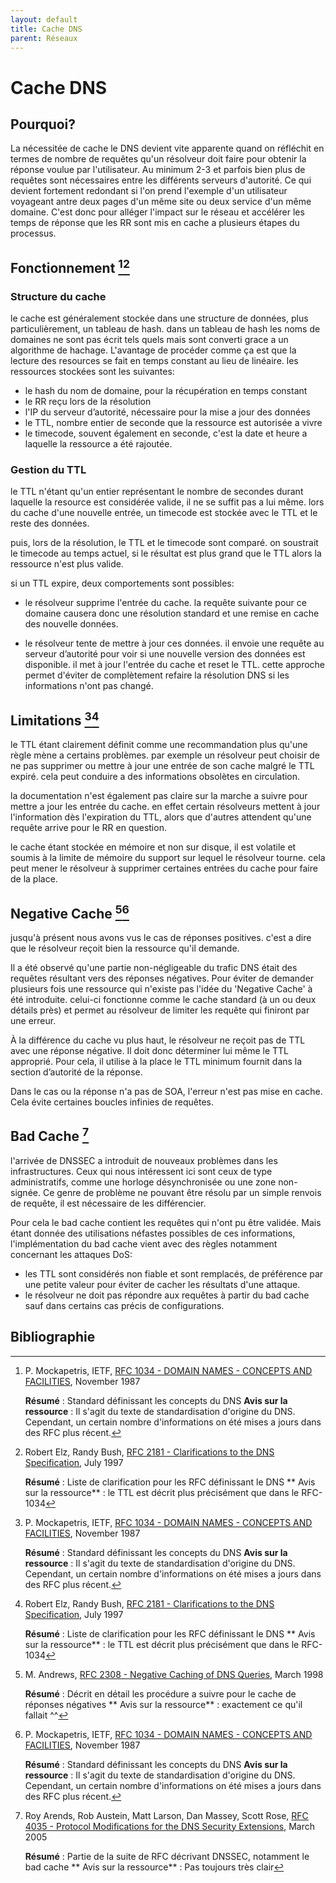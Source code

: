 ```yaml
---
layout: default
title: Cache DNS
parent: Réseaux
---
```

# Cache DNS

## Pourquoi?

La nécessitée de cache le DNS devient vite apparente quand on réfléchit en termes de nombre de requêtes qu'un résolveur doit faire pour obtenir la réponse voulue par l'utilisateur. Au minimum 2-3 et parfois bien plus de requêtes sont nécessaires entre les différents serveurs d'autorité. Ce qui devient fortement redondant si l'on prend l'exemple d'un utilisateur voyageant antre deux pages d'un même site ou deux service d'un même domaine. C'est donc pour alléger l'impact sur le réseau et accélérer les temps de réponse que les RR sont mis en cache a plusieurs étapes du processus.

## Fonctionnement [^1][^2]

### Structure du cache

le cache est généralement stockée dans une structure de données, plus particulièrement, un tableau de hash.
dans un tableau de hash les noms de domaines ne sont pas écrit tels quels mais sont converti grace a un algorithme de hachage. L'avantage de procéder comme ça est que la lecture des resources se fait en temps constant au lieu de linéaire.
les ressources stockées sont les suivantes:
- le hash du nom de domaine, pour la récupération en temps constant
- le RR reçu lors de la résolution
- l'IP du serveur d’autorité, nécessaire pour la mise a jour des données
- le TTL, nombre entier de seconde que la ressource est autorisée a vivre
- le timecode, souvent également en seconde, c'est la date et heure a laquelle la ressource a été rajoutée.

### Gestion du TTL

le TTL n'étant qu'un entier représentant le nombre de secondes durant laquelle la resource est considérée valide, il ne se suffit pas a lui même. lors du cache d'une nouvelle entrée, un timecode est stockée avec le TTL et le reste des données.

puis, lors de la résolution, le TTL et le timecode sont comparé. on soustrait le timecode au temps actuel, si le résultat est plus grand que le TTL alors la ressource n'est plus valide.

si un TTL expire, deux comportements sont possibles:
- le résolveur supprime l'entrée du cache. la requête suivante pour ce domaine causera donc une résolution standard et une remise en cache des nouvelle données.

- le résolveur tente de mettre à jour ces données. il envoie une requête au serveur d’autorité pour voir si une nouvelle version des données est disponible. il met à jour l'entrée du cache et reset le TTL.
cette approche permet d'éviter de complètement refaire la résolution DNS si les informations n'ont pas changé.

## Limitations [^1][^2]

le TTL étant clairement définit comme une recommandation plus qu'une règle mène a certains problèmes. par exemple un résolveur peut choisir de ne pas supprimer ou mettre à jour une entrée de son cache malgré le TTL expiré. cela peut conduire a des informations obsolètes en circulation. 

la documentation n'est également pas claire sur la marche a suivre pour mettre a jour les entrée du cache. en effet certain résolveurs mettent à jour l'information dès l'expiration du TTL, alors que d'autres attendent qu'une requête arrive pour le RR en question.

le cache étant stockée en mémoire et non sur disque, il est volatile et soumis à la limite de mémoire du support sur lequel le résolveur tourne. cela peut mener le résolveur à supprimer certaines entrées du cache pour faire de la place.

## Negative Cache [^3][^1]

jusqu'à présent nous avons vus le cas de réponses positives. c'est a dire que le résolveur reçoit bien la ressource qu'il demande.

Il a été observé qu'une partie non-négligeable du trafic DNS était des requêtes résultant vers des réponses négatives. Pour éviter de demander plusieurs fois une ressource qui n'existe pas l'idée du 'Negative Cache' à été introduite. celui-ci fonctionne comme le cache standard (à un ou deux détails près) et permet au résolveur de limiter les requête qui finiront par une erreur.

À la différence du cache vu plus haut, le résolveur ne reçoit pas de TTL avec une réponse négative. Il doit donc déterminer lui même le TTL approprié. Pour cela, il utilise à la place le TTL minimum fournit dans la section d’autorité de la réponse.

Dans le cas ou la réponse n'a pas de SOA, l'erreur n'est pas mise en cache. Cela évite certaines boucles infinies de requêtes.

## Bad Cache [^4]

l'arrivée de DNSSEC a introduit de nouveaux problèmes dans les infrastructures. Ceux qui nous intéressent ici sont ceux de type administratifs, comme une horloge désynchronisée ou une zone non-signée. Ce genre de problème ne pouvant être résolu par un simple renvois de requête, il est nécessaire de les différencier.

Pour cela le bad cache contient les requêtes qui n'ont pu être validée. Mais étant donnée des utilisations néfastes possibles de ces informations, l'implémentation du bad cache vient avec des règles notamment concernant les attaques DoS:
- les TTL sont considérés non fiable et sont remplacés, de préférence par une petite valeur pour éviter de cacher les résultats d'une attaque.
- le résolveur ne doit pas répondre aux requêtes à partir du bad cache sauf dans certains cas précis de configurations.


## Bibliographie

[^1]: P. Mockapetris, IETF, [RFC 1034 - DOMAIN NAMES - CONCEPTS AND FACILITIES](https://www.rfc-editor.org/rfc/rfc1034), November 1987
    
       **Résumé** : Standard définissant les concepts du DNS
       **Avis sur la ressource** : Il s'agit du texte de standardisation d'origine du DNS. Cependant, un certain nombre d'informations on été mises a jours dans des RFC plus récent.

[^2]: Robert Elz, Randy Bush, [RFC 2181 - Clarifications to the DNS Specification](https://www.rfc-editor.org/rfc/rfc2181), July 1997

       **Résumé** : Liste de clarification pour les RFC définissant le DNS
       ** Avis sur la ressource** : le TTL est décrit plus précisément que dans le RFC-1034

[^3]: M. Andrews, [RFC 2308 - Negative Caching of DNS Queries](https://www.rfc-editor.org/rfc/rfc2308), March 1998

       **Résumé** : Décrit en détail les procédure a suivre pour le cache de réponses négatives
       ** Avis sur la ressource** : exactement ce qu'il fallait ^^

[^4]: Roy Arends, Rob Austein, Matt Larson, Dan Massey, Scott Rose, [RFC 4035 - Protocol Modifications for the DNS Security Extensions](https://www.rfc-editor.org/rfc/rfc4035), March 2005

       **Résumé** : Partie de la suite de RFC décrivant DNSSEC, notamment le bad cache
       ** Avis sur la ressource** : Pas toujours très clair